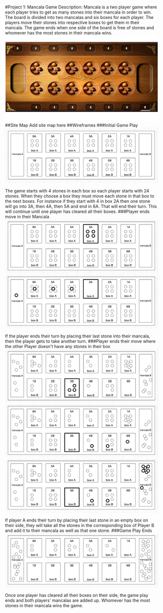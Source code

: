 #Project 1: Mancala Game
Description: Mancala is a two player game where each player tries to get as many stones into their mancala in order to win. The board is divided into two mancalas and six boxes for each player. The players move their stones into respective boxes to get them in their mancala. The game ends when one side of the board is free of stones and whomever has the most stones in their mancala wins.
![Mancala Game Board](https://raw.githubusercontent.com/klhoffy/mancala/master/reference/mancala.png "Mancala Game Board")
##Site Map
Add site map here
##Wireframes
###Initial Game Play
![Initial Game Play](https://raw.githubusercontent.com/klhoffy/mancala/master/reference/mancala_WF01.png "Initial Game Play")

The game starts with 4 stones in each box so each player starts with 24 stones. When they choose a box they must move each stone in that box to the next boxes. For instance if they start with 4 in box 2A then one stone will go into 3A, then 4A, then 5A and end in 6A. That will end their turn. This will continue until one player has cleared all their boxes.
###Player ends move in their Mancala
![End in Mancala Move 1](https://raw.githubusercontent.com/klhoffy/mancala/master/reference/mancala_WF02.png "End in Mancala Move 1")
![End in Mancala Move 2](https://raw.githubusercontent.com/klhoffy/mancala/master/reference/mancala_WF03.png "End in Mancala Move 2")

If the player ends their turn by placing their last stone into their mancala, then the player gets to take another turn.
###Player ends their move where the other Player doesn't have any stones in their box
![End in Open Spot Move 1](https://raw.githubusercontent.com/klhoffy/mancala/master/reference/mancala_WF04.png "End in Open Spot Move 1")
![End in Open Spot Move 2](https://raw.githubusercontent.com/klhoffy/mancala/master/reference/mancala_WF05.png "End in Open Spot Move 2")
![End in Open Spot Move 3](https://raw.githubusercontent.com/klhoffy/mancala/master/reference/mancala_WF06.png "End in Open Spot Move 3")

If player A ends their turn by placing their last stone in an empty box on their side, they will take all the stones in the corresponding box of Player B and add it to their mancala as well as that one stone.
###Game Play Ends
![Game Play Ends](https://raw.githubusercontent.com/klhoffy/mancala/master/reference/mancala_WF07.png "Game Play Ends")

Once one player has cleared all their boxes on their side, the game play ends and both players' mancalas are added up. Whomever has the most stones in their mancala wins the game.
